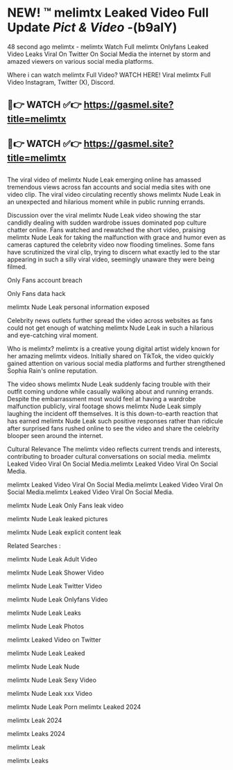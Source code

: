 # NEW! ™ melimtx Leaked Video Full Update *Pict & Video* -(b9alY)
48 second ago melimtx - melimtx Watch Full melimtx Onlyfans Leaked Video Leaks Viral On Twitter On Social Media the internet by storm and amazed viewers on various social media platforms.

Where i can watch melimtx Full Video? WATCH HERE! Viral melimtx Full Video Instagram, Twitter (X), Discord.

## 🔴👉 WATCH ✅👉 https://gasmel.site?title=melimtx
## 🔴👉 WATCH ✅👉 https://gasmel.site?title=melimtx
##

The viral video of melimtx Nude Leak emerging online has amassed tremendous views across fan accounts and social media sites with one video clip. The viral video circulating recently shows melimtx Nude Leak in an unexpected and hilarious moment while in public running errands.


Discussion over the viral melimtx Nude Leak video showing the star candidly dealing with sudden wardrobe issues dominated pop culture chatter online. Fans watched and rewatched the short video, praising melimtx Nude Leak for taking the malfunction with grace and humor even as cameras captured the celebrity video now flooding timelines. Some fans have scrutinized the viral clip, trying to discern what exactly led to the star appearing in such a silly viral video, seemingly unaware they were being filmed.


Only Fans account breach

Only Fans data hack

melimtx Nude Leak personal information exposed

Celebrity news outlets further spread the video across websites as fans could not get enough of watching melimtx Nude Leak in such a hilarious and eye-catching viral moment.


Who is melimtx? melimtx is a creative young digital artist widely known for her amazing melimtx videos. Initially shared on TikTok, the video quickly gained attention on various social media platforms and further strengthened Sophia Rain's online reputation.

The video shows melimtx Nude Leak suddenly facing trouble with their outfit coming undone while casually walking about and running errands. Despite the embarrassment most would feel at having a wardrobe malfunction publicly, viral footage shows melimtx Nude Leak simply laughing the incident off themselves. It is this down-to-earth reaction that has earned melimtx Nude Leak such positive responses rather than ridicule after surprised fans rushed online to see the video and share the celebrity blooper seen around the internet.

Cultural Relevance The melimtx video reflects current trends and interests, contributing to broader cultural conversations on social media.
melimtx Leaked Video Viral On Social Media.melimtx Leaked Video Viral On Social Media.

melimtx Leaked Video Viral On Social Media.melimtx Leaked Video Viral On Social Media.melimtx Leaked Video Viral On Social Media.

melimtx Nude Leak Only Fans leak video

melimtx Nude Leak leaked pictures

melimtx Nude Leak explicit content leak

Related Searches :


melimtx Nude Leak Adult Video

melimtx Nude Leak Shower Video

melimtx Nude Leak Twitter Video

melimtx Nude Leak Onlyfans Video

melimtx Nude Leak Leaks

melimtx Nude Leak Photos

melimtx Leaked Video on Twitter

melimtx Nude Leak Leaked

melimtx Nude Leak Nude

melimtx Nude Leak Sexy Video

melimtx Nude Leak xxx Video

melimtx Nude Leak Porn
melimtx Leaked 2024

melimtx Leak 2024

melimtx Leaks 2024

melimtx Leak

melimtx Leaks
